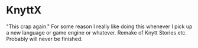 ﻿KnyttX
==========

"This crap again."
For some reason I really like doing this whenever I pick up a new language or game engine or whatever. Remake of Knytt Stories etc. Probably will never be finished.